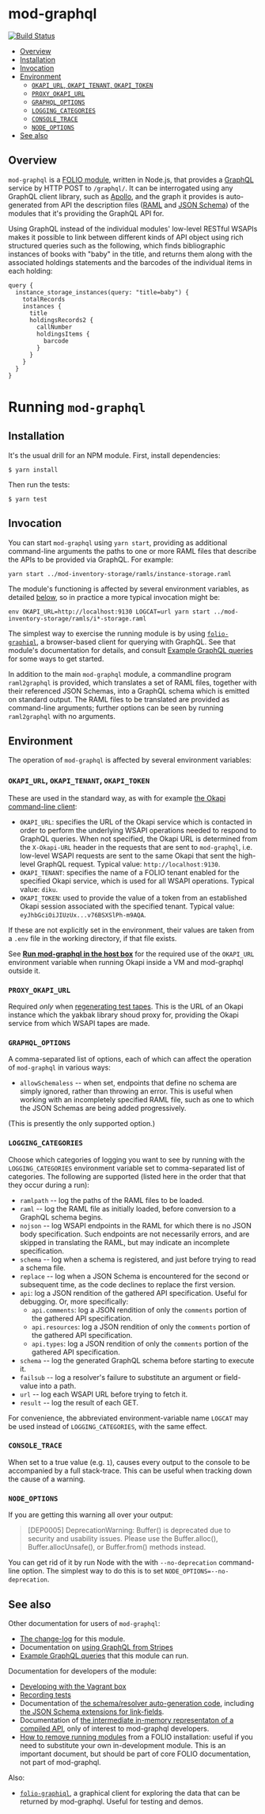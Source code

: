 # mod-graphql

[![Build Status](https://travis-ci.org/folio-org/mod-graphql.svg?branch=master)](https://travis-ci.org/folio-org/mod-graphql)

<!-- md2toc -l 2 README.md -->
* [Overview](#overview)
* [Installation](#installation)
* [Invocation](#invocation)
* [Environment](#environment)
    * [`OKAPI_URL`, `OKAPI_TENANT`, `OKAPI_TOKEN`](#okapi_url-okapi_tenant-okapi_token)
    * [`PROXY_OKAPI_URL`](#proxy_okapi_url)
    * [`GRAPHQL_OPTIONS`](#graphql_options)
    * [`LOGGING_CATEGORIES`](#logging_categories)
    * [`CONSOLE_TRACE`](#console_trace)
    * [`NODE_OPTIONS`](#node_options)
* [See also](#see-also)


## Overview

`mod-graphql` is a [FOLIO module](https://github.com/folio-org/okapi/blob/master/doc/guide.md#architecture), written in Node.js, that provides a [GraphQL](https://graphql.org/) service by HTTP POST to `/graphql/`. It can be interrogated using any GraphQL client library, such as [Apollo](https://github.com/apollographql/apollo-client/), and the graph it provides is auto-generated from API the description files ([RAML](https://raml.org/) and [JSON Schema](https://json-schema.org/)) of the modules that it's providing the GraphQL API for.

Using GraphQL instead of the individual modules' low-level RESTful WSAPIs makes it possible to link between different kinds of API object using rich structured queries such as the following, which finds bibliographic instances of books with "baby" in the title, and returns them along with the associated holdings statements and the barcodes of the individual items in each holding:

```
query {
  instance_storage_instances(query: "title=baby") {
    totalRecords
    instances {
      title
      holdingsRecords2 {
        callNumber
        holdingsItems {
          barcode
        }
      }
    }
  }
}
```

# Running `mod-graphql`

## Installation

It's the usual drill for an NPM module. First, install dependencies:

```
$ yarn install
```

Then run the tests:

```
$ yarn test
```


## Invocation

You can start `mod-graphql` using `yarn start`, providing as additional command-line arguments the paths to one or more RAML files that describe the APIs to be provided via GraphQL. For example:
```
yarn start ../mod-inventory-storage/ramls/instance-storage.raml
```

The module's functioning is affected by several environment variables, as detailed [below](#environment), so in practice a more typical invocation might be:
```
env OKAPI_URL=http://localhost:9130 LOGCAT=url yarn start ../mod-inventory-storage/ramls/i*-storage.raml
```
<!--
Some FOLIO RAMLs that this can work on:
* ../mod-inventory-storage/ramls/instance-storage.raml
* ../mod-inventory-storage/ramls/item-storage.raml
* ../mod-inventory-storage/ramls/classification-type.raml
* ../mod-inventory-storage/ramls/locationunit.raml
* ../mod-inventory/ramls/inventory.raml
Some that presently fail:
* ../raml/ramls/mod-users/users.raml
-->

The simplest way to exercise the running module is by using [`folio-graphiql`](https://github.com/folio-org/folio-graphiql), a browser-based client for querying with GraphQL. See that module's documentation for details, and consult [Example GraphQL queries](doc/example-queries.md) for some ways to get started.

In addition to the main `mod-graphql` module, a commandline program `raml2graphql` is provided, which translates a set of RAML files, together with their referenced JSON Schemas, into a GraphQL schema which is emitted on standard output. The RAML files to be translated are provided as command-line arguments; further options can be seen by running `raml2graphql` with no arguments.


## Environment

The operation of `mod-graphql` is affected by several environment variables:

### `OKAPI_URL`, `OKAPI_TENANT`, `OKAPI_TOKEN`

These are used in the standard way, as with for example [the Okapi command-line client](https://github.com/thefrontside/okapi.rb):

* `OKAPI_URL`: specifies the URL of the Okapi service which is contacted in order to perform the underlying WSAPI operations needed to respond to GraphQL queries. When not specified, the Okapi URL is determined from the `X-Okapi-URL` header in the requests that are sent to `mod-graphql`, i.e. low-level WSAPI requests are sent to the same Okapi that sent the high-level GraphQL request. Typical value: `http://localhost:9130`.
* `OKAPI_TENANT`: specifies the name of a FOLIO tenant enabled for the specified Okapi service, which is used for all WSAPI operations. Typical value: `diku`.
* `OKAPI_TOKEN`: used to provide the value of a token from an established Okapi session associated with the specified tenant. Typical value: `eyJhbGciOiJIUzUx...v76BSXSlPh-m9AQA`.

If these are not explicitly set in the environment, their values are taken from a `.env` file in the working directory, if that file exists.

See [**Run mod-graphql in the host box**](doc/developing-with-a-vagrant-box.md#b-run-mod-graphql-in-the-host-box) for the required use of the `OKAPI_URL` environment variable when running Okapi inside a VM and mod-graphql outside it.

### `PROXY_OKAPI_URL`

Required _only_ when [regenerating test tapes](doc/recording-tests.md). This is the URL of an Okapi instance which the yakbak library shoud proxy for, providing the Okapi service from which WSAPI tapes are made.

### `GRAPHQL_OPTIONS`

A comma-separated list of options, each of which can affect the operation of `mod-graphql` in various ways:

* `allowSchemaless` -- when set, endpoints that define no schema are simply ignored, rather than throwing an error. This is useful when working with an incompletely specified RAML file, such as one to which the JSON Schemas are being added progressively.

(This is presently the only supported option.)

### `LOGGING_CATEGORIES`

Choose which categories of logging you want to see by running with the `LOGGING_CATEGORIES` environment variable set to comma-separated list of categories. The following are supported (listed here in the order that that they occur during a run):

* `ramlpath` -- log the paths of the RAML files to be loaded.
* `raml` -- log the RAML file as initially loaded, before conversion to a GraphQL schema begins.
* `nojson` -- log WSAPI endpoints in the RAML for which there is no JSON body specification. Such endpoints are not necessarily errors, and are skipped in translating the RAML, but may indicate an incomplete specification.
* `schema` -- log when a schema is registered, and just before trying to read a schema file.
* `replace` -- log when a JSON Schema is encountered for the second or subsequent time, as the code declines to replace the first version.
* `api`: log a JSON rendition of the gathered API specification. Useful for debugging. Or, more specifically:
  * `api.comments`: log a JSON rendition of only the `comments` portion of the gathered API specification.
  * `api.resources`: log a JSON rendition of only the `comments` portion of the gathered API specification.
  * `api.types`: log a JSON rendition of only the `comments` portion of the gathered API specification.
* `schema` -- log the generated GraphQL schema before starting to execute it.
* `failsub` -- log a resolver's failure to substitute an argument or field-value into a path.
* `url` -- log each WSAPI URL before trying to fetch it.
* `result` -- log the result of each GET.

For convenience, the abbreviated environment-variable name `LOGCAT` may be used instead of `LOGGING_CATEGORIES`, with the same effect.

### `CONSOLE_TRACE`

When set to a true value (e.g. `1`), causes every output to the console to be accompanied by a full stack-trace. This can be useful when tracking down the cause of a warning.

### `NODE_OPTIONS`

If you are getting this warning all over your output:

> [DEP0005] DeprecationWarning: Buffer() is deprecated due to security and usability issues. Please use the Buffer.alloc(), Buffer.allocUnsafe(), or Buffer.from() methods instead.

You can get rid of it by run Node with the with `--no-deprecation` command-line option. The simplest way to do this is to set `NODE_OPTIONS=--no-deprecation`.


## See also

Other documentation for users of `mod-graphql`:

* [The change-log](CHANGELOG.md) for this module.
* Documentation on [using GraphQL from Stripes](doc/using-graphql-from-stripes.md)
* [Example GraphQL queries](doc/example-queries.md) that this module can run.

Documentation for developers of the module:

* [Developing with the Vagrant box](doc/developing-with-a-vagrant-box.md)
* [Recording tests](doc/recording-tests.md)
* Documentation of [the schema/resolver auto-generation code](src/autogen/README.md), including [the JSON Schema extensions for link-fields](src/autogen/README.md#option-1-json-schema-extensions).
* Documentation of [the intermediate in-memory representaton of a compiled API](src/autogen/data-structure.md), only of interest to mod-graphql developers.
* [How to remove running modules](doc/remove-running-modules.md) from a FOLIO installation: useful if you need to substitute your own in-development module. This is an important document, but should be part of core FOLIO documentation, not part of mod-graphql.

Also:

* [`folio-graphiql`](https://github.com/folio-org/folio-graphiql), a graphical client for exploring the data that can be returned by mod-graphql. Useful for testing and demos.


